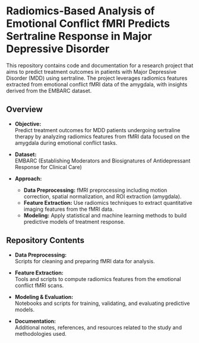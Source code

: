 # Radiomics-Based Analysis of Emotional Conflict fMRI Predicts Sertraline Response in Major Depressive Disorder

This repository contains code and documentation for a research project that aims to predict treatment outcomes in patients with Major Depressive Disorder (MDD) using sertraline. The project leverages radiomics features extracted from emotional conflict fMRI data of the amygdala, with insights derived from the EMBARC dataset.

## Overview

- **Objective:**  
  Predict treatment outcomes for MDD patients undergoing sertraline therapy by analyzing radiomics features from fMRI data focused on the amygdala during emotional conflict tasks.

- **Dataset:**  
  EMBARC (Establishing Moderators and Biosignatures of Antidepressant Response for Clinical Care)

- **Approach:**  
  - **Data Preprocessing:** fMRI preprocessing including motion correction, spatial normalization, and ROI extraction (amygdala).  
  - **Feature Extraction:** Use radiomics techniques to extract quantitative imaging features from the fMRI data.  
  - **Modeling:** Apply statistical and machine learning methods to build predictive models of treatment response.

## Repository Contents

- **Data Preprocessing:**  
  Scripts for cleaning and preparing fMRI data for analysis.

- **Feature Extraction:**  
  Tools and scripts to compute radiomics features from the emotional conflict fMRI scans.

- **Modeling & Evaluation:**  
  Notebooks and scripts for training, validating, and evaluating predictive models.

- **Documentation:**  
  Additional notes, references, and resources related to the study and methodologies used.

